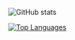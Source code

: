 ![GitHub stats](https://github-readme-stats.vercel.app/api?username=ejbills&show_icons=true&theme=dark)

[![Top Languages](https://github-readme-stats.vercel.app/api/top-langs/?username=ejbills&layout=compact&theme=dark)](https://github.com/anuraghazra/github-readme-stats)
